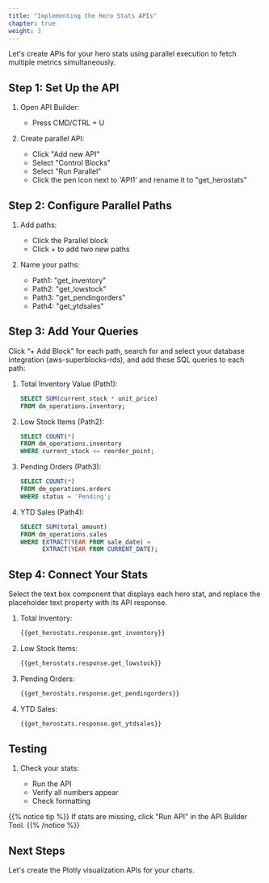 ```yaml
---
title: "Implementing the Hero Stats APIs"
chapter: true
weight: 3
---
```


Let's create APIs for your hero stats using parallel execution to fetch multiple metrics simultaneously.

## Step 1: Set Up the API

1. Open API Builder:

   - Press CMD/CTRL + U

2. Create parallel API:

   - Click "Add new API"
   - Select "Control Blocks"
   - Select "Run Parallel"
   - Click the pen icon next to 'API1' and rename it to "get_herostats"

## Step 2: Configure Parallel Paths

1. Add paths:

   - Click the Parallel block
   - Click + to add two new paths

2. Name your paths:

   - Path1: "get_inventory"
   - Path2: "get_lowstock"
   - Path3: "get_pendingorders"
   - Path4: "get_ytdsales"

## Step 3: Add Your Queries

Click “+ Add Block” for each path, search for and select your database integration (aws-superblocks-rds), and add these SQL queries to each path:

1. Total Inventory Value (Path1):

   ```sql
   SELECT SUM(current_stock * unit_price)
   FROM dm_operations.inventory;
   ```

2. Low Stock Items (Path2):

   ```sql
   SELECT COUNT(*)
   FROM dm_operations.inventory
   WHERE current_stock <= reorder_point;
   ```

3. Pending Orders (Path3):

   ```sql
   SELECT COUNT(*)
   FROM dm_operations.orders
   WHERE status = 'Pending';
   ```

4. YTD Sales (Path4):

   ```sql
   SELECT SUM(total_amount)
   FROM dm_operations.sales
   WHERE EXTRACT(YEAR FROM sale_date) = 
         EXTRACT(YEAR FROM CURRENT_DATE);
   ```

## Step 4: Connect Your Stats

Select the text box component that displays each hero stat, and replace the placeholder text property with its API response.

1. Total Inventory:

   ```sh
   {{get_herostats.response.get_inventory}}
   ```

2. Low Stock Items:

   ```sh
   {{get_herostats.response.get_lowstock}}
   ```

3. Pending Orders:

   ```sh
   {{get_herostats.response.get_pendingorders}}
   ```

4. YTD Sales:

   ```sh
   {{get_herostats.response.get_ytdsales}}
   ```

## Testing

1. Check your stats:

   - Run the API
   - Verify all numbers appear
   - Check formatting

{{% notice tip %}}
If stats are missing, click "Run API" in the API Builder Tool.
{{% /notice %}}

## Next Steps

Let's create the Plotly visualization APIs for your charts.
